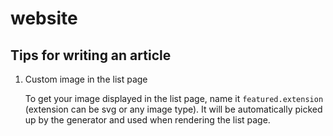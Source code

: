 # website


## Tips for writing an article

1. Custom image in the list page

    To get your image displayed in the list page, name it `featured.extension` (extension can be svg or any image type). It will be automatically picked up by the generator and used when rendering the list page.
